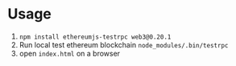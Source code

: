 # Usage
1. `npm install ethereumjs-testrpc web3@0.20.1`
2. Run local test ethereum blockchain `node_modules/.bin/testrpc`
3. open `index.html` on a browser
